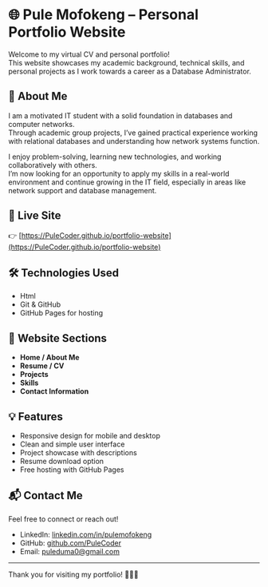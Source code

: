 # 🌐 Pule Mofokeng – Personal Portfolio Website

Welcome to my virtual CV and personal portfolio!  
This website showcases my academic background, technical skills, and personal projects as I work towards a career as a Database Administrator.

## 📄 About Me

I am a motivated IT student with a solid foundation in databases and computer networks.  
Through academic group projects, I’ve gained practical experience working with relational databases and understanding how network systems function.

I enjoy problem-solving, learning new technologies, and working collaboratively with others.  
I’m now looking for an opportunity to apply my skills in a real-world environment and continue growing in the IT field, especially in areas like network support and database management.

## 🚀 Live Site

👉 [https://PuleCoder.github.io/portfolio-website](https://PuleCoder.github.io/portfolio-website)  

## 🛠️ Technologies Used

- Html
- Git & GitHub  
- GitHub Pages for hosting

## 📁 Website Sections

- **Home / About Me**  
- **Resume / CV**  
- **Projects**
- **Skills**  
- **Contact Information**

## 💡 Features

- Responsive design for mobile and desktop  
- Clean and simple user interface  
- Project showcase with descriptions  
- Resume download option  
- Free hosting with GitHub Pages

## 📬 Contact Me

Feel free to connect or reach out!

- LinkedIn: [linkedin.com/in/pulemofokeng](http://www.linkedin.com/in/pule-mofokeng)  
- GitHub: [github.com/PuleCoder](https://github.com/PuleCoder)  
- Email: [puleduma0@gmail.com](mailto:puleduma0@gmail.com)

---

Thank you for visiting my portfolio! 🚀👨‍💻
